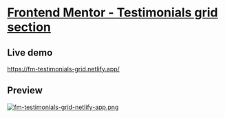 # [Frontend Mentor - Testimonials grid section](https://www.frontendmentor.io/challenges/testimonials-grid-section-Nnw6J7Un7)

## Live demo

https://fm-testimonials-grid.netlify.app/

## Preview

[![fm-testimonials-grid-netlify-app.png](https://i.postimg.cc/x8LzbBKt/fm-testimonials-grid-netlify-app.png)](https://postimg.cc/0K2QTWXw)
